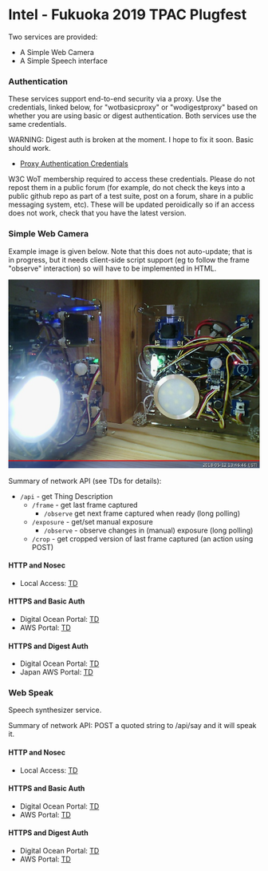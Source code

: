 # Intel - Fukuoka 2019 TPAC Plugfest

Two services are provided:
* A Simple Web Camera
* A Simple Speech interface

### Authentication
These services support end-to-end security
via a proxy.  Use the credentials, linked below, for "wotbasicproxy" or "wodigestproxy" based on whether you are using
basic or digest authentication.   Both services use the same credentials.

WARNING: Digest auth is broken at the moment.  I hope to fix it soon.  Basic should work.

* [Proxy Authentication Credentials](https://lists.w3.org/Archives/Member/member-wot-ig/2018May/0003.html)

W3C WoT membership required to access these credentials.
Please do not repost them in a public forum
(for example,
do not check the keys into a public github repo as part of a test suite,
post on a forum,
share in a public messaging system, etc).
These will be updated peroidically so if an access does not work,
check that you have the latest version.

### Simple Web Camera
Example image is given below.
Note that this does not auto-update;
that is in progress,
but it needs client-side script support
(eg to follow the frame "observe" interaction)
so will have to be implemented in HTML.

![Example image from camera 0](intel_light_observe.jpeg)

Summary of network API (see TDs for details):
* `/api` - get Thing Description
    * `/frame` - get last frame captured
        - `/observe` get next frame captured when ready (long polling)
    * `/exposure` - get/set manual exposure
        - `/observe` - observe changes in (manual) exposure (long polling)
    * `/crop` - get cropped version of last frame captured (an action using POST)

#### HTTP and Nosec 
* Local Access:
    [TD](http://plus2.local:9190/api) 
          
#### HTTPS and Basic Auth
* Digital Ocean Portal:
    [TD](https://portal.mmccool.net:8098/api) 
* AWS Portal:
    [TD](https://tiktok.mmccool.org:8098/api) 

#### HTTPS and Digest Auth
* Digital Ocean Portal:
    [TD](https://portal.mmccool.net:8099/api) 
* Japan AWS Portal:
    [TD](https://tiktok.mmccool.org:8099/api) 
       
### Web Speak
Speech synthesizer service.

Summary of network API: POST a quoted string to /api/say and it will speak it.

#### HTTP and Nosec 
* Local Access:
    [TD](http://plus2.local:8085/api) 
          
#### HTTPS and Basic Auth
* Digital Ocean Portal:
    [TD](https://portal.mmccool.net:8096/api) 
* AWS Portal:
    [TD](https://tiktok.mmccool.org:8096/api) 

#### HTTPS and Digest Auth
* Digital Ocean Portal:
    [TD](https://portal.mmccool.net:8097/api) 
* AWS Portal:
    [TD](https://tiktok.mmccool.org:8097/api) 
